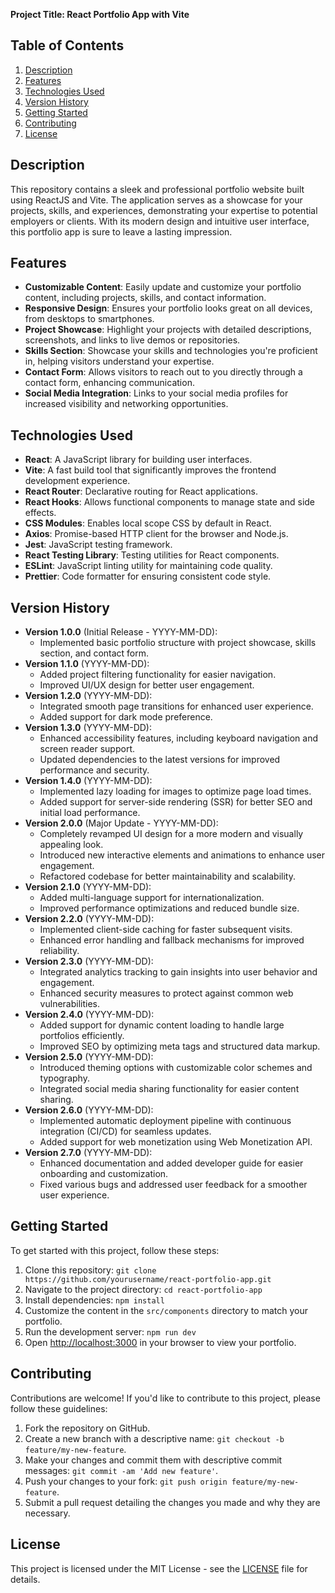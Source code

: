 **Project Title: React Portfolio App with Vite**

## Table of Contents

1. [Description](#description)
2. [Features](#features)
3. [Technologies Used](#technologies-used)
4. [Version History](#version-history)
5. [Getting Started](#getting-started)
6. [Contributing](#contributing)
7. [License](#license)

## Description

This repository contains a sleek and professional portfolio website built using ReactJS and Vite. The application serves as a showcase for your projects, skills, and experiences, demonstrating your expertise to potential employers or clients. With its modern design and intuitive user interface, this portfolio app is sure to leave a lasting impression.

## Features

- **Customizable Content**: Easily update and customize your portfolio content, including projects, skills, and contact information.
- **Responsive Design**: Ensures your portfolio looks great on all devices, from desktops to smartphones.
- **Project Showcase**: Highlight your projects with detailed descriptions, screenshots, and links to live demos or repositories.
- **Skills Section**: Showcase your skills and technologies you're proficient in, helping visitors understand your expertise.
- **Contact Form**: Allows visitors to reach out to you directly through a contact form, enhancing communication.
- **Social Media Integration**: Links to your social media profiles for increased visibility and networking opportunities.

## Technologies Used

- **React**: A JavaScript library for building user interfaces.
- **Vite**: A fast build tool that significantly improves the frontend development experience.
- **React Router**: Declarative routing for React applications.
- **React Hooks**: Allows functional components to manage state and side effects.
- **CSS Modules**: Enables local scope CSS by default in React.
- **Axios**: Promise-based HTTP client for the browser and Node.js.
- **Jest**: JavaScript testing framework.
- **React Testing Library**: Testing utilities for React components.
- **ESLint**: JavaScript linting utility for maintaining code quality.
- **Prettier**: Code formatter for ensuring consistent code style.

## Version History

- **Version 1.0.0** (Initial Release - YYYY-MM-DD):
  - Implemented basic portfolio structure with project showcase, skills section, and contact form.
- **Version 1.1.0** (YYYY-MM-DD):
  - Added project filtering functionality for easier navigation.
  - Improved UI/UX design for better user engagement.
- **Version 1.2.0** (YYYY-MM-DD):
  - Integrated smooth page transitions for enhanced user experience.
  - Added support for dark mode preference.
- **Version 1.3.0** (YYYY-MM-DD):
  - Enhanced accessibility features, including keyboard navigation and screen reader support.
  - Updated dependencies to the latest versions for improved performance and security.
- **Version 1.4.0** (YYYY-MM-DD):
  - Implemented lazy loading for images to optimize page load times.
  - Added support for server-side rendering (SSR) for better SEO and initial load performance.
- **Version 2.0.0** (Major Update - YYYY-MM-DD):
  - Completely revamped UI design for a more modern and visually appealing look.
  - Introduced new interactive elements and animations to enhance user engagement.
  - Refactored codebase for better maintainability and scalability.
- **Version 2.1.0** (YYYY-MM-DD):
  - Added multi-language support for internationalization.
  - Improved performance optimizations and reduced bundle size.
- **Version 2.2.0** (YYYY-MM-DD):
  - Implemented client-side caching for faster subsequent visits.
  - Enhanced error handling and fallback mechanisms for improved reliability.
- **Version 2.3.0** (YYYY-MM-DD):
  - Integrated analytics tracking to gain insights into user behavior and engagement.
  - Enhanced security measures to protect against common web vulnerabilities.
- **Version 2.4.0** (YYYY-MM-DD):
  - Added support for dynamic content loading to handle large portfolios efficiently.
  - Improved SEO by optimizing meta tags and structured data markup.
- **Version 2.5.0** (YYYY-MM-DD):
  - Introduced theming options with customizable color schemes and typography.
  - Integrated social media sharing functionality for easier content sharing.
- **Version 2.6.0** (YYYY-MM-DD):
  - Implemented automatic deployment pipeline with continuous integration (CI/CD) for seamless updates.
  - Added support for web monetization using Web Monetization API.
- **Version 2.7.0** (YYYY-MM-DD):
  - Enhanced documentation and added developer guide for easier onboarding and customization.
  - Fixed various bugs and addressed user feedback for a smoother user experience.

## Getting Started

To get started with this project, follow these steps:

1. Clone this repository: `git clone https://github.com/yourusername/react-portfolio-app.git`
2. Navigate to the project directory: `cd react-portfolio-app`
3. Install dependencies: `npm install`
4. Customize the content in the `src/components` directory to match your portfolio.
5. Run the development server: `npm run dev`
6. Open [http://localhost:3000](http://localhost:3000) in your browser to view your portfolio.

## Contributing

Contributions are welcome! If you'd like to contribute to this project, please follow these guidelines:

1. Fork the repository on GitHub.
2. Create a new branch with a descriptive name: `git checkout -b feature/my-new-feature`.
3. Make your changes and commit them with descriptive commit messages: `git commit -am 'Add new feature'`.
4. Push your changes to your fork: `git push origin feature/my-new-feature`.
5. Submit a pull request detailing the changes you made and why they are necessary.

## License

This project is licensed under the MIT License - see the [LICENSE](LICENSE) file for details.
